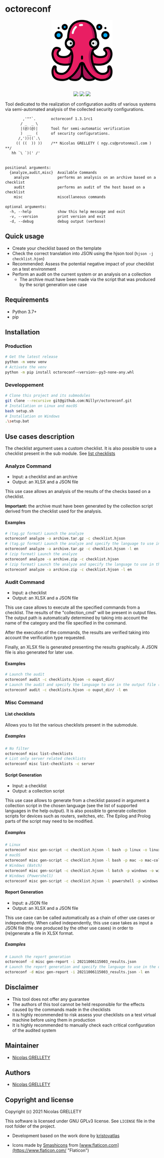 # octoreconf

<p align="center">
  <img width="200" height="200" src="ressources/logo.png">
  <br/><br/>
</p>

<p align="center">
  <img src="https://img.shields.io/badge/coverage-86%25-green.svg">
  <img src="https://img.shields.io/badge/python-3.7+-blue.svg">
  <img src="https://img.shields.io/badge/platform-macOS%2FLinux%2FWindows-blue.svg">
</p>

Tool dedicated to the realization of configuration audits of various systems via semi-automated analysis of the collected security configurations.

```
        ,'""`.       octoreconf 1.3.1rc1
       / _  _ \
       |(@)(@)|      Tool for semi-automatic verification
       )  __  (      of security configurations.
      /,'))((`.\
     (( ((  )) ))    /** Nicolas GRELLETY ( ngy.cs@protonmail.com ) **/
   hh `\ `)(' /'


positional arguments:
  {analyze,audit,misc}  Available Commands
    analyze             performs an analysis on an archive based on a checklist
    audit               performs an audit of the host based on a checklist
    misc                miscellaneous commands

optional arguments:
  -h, --help            show this help message and exit
  -v, --version         print version and exit
  -d, --debug           debug output (verbose)
```

## Quick usage

- Create your checklist based on the template
- Check the correct translation into JSON using the hjson tool (`hjson -j checklist.hjon`)
- Recommended: Assess the potential negative impact of your checklist on a test environment
- Perform an audit on the current system or an analysis on a collection
  - The archive must have been made via the script that was produced by the script generation use case

## Requirements

- Python 3.7+
- pip

## Installation

### Production

```bash
# Get the latest release
python -m venv venv
# Activate the venv
python -m pip install octoreconf-<version>-py3-none-any.whl
```

### Developpement

```bash
# Clone this project and its submodules
git clone --recursive git@github.com:Nillyr/octoreconf.git
# Installation on Linux and macOS
bash setup.sh
# Installation on Windows
.\setup.bat
```

## Use cases description

The checklist argument uses a custom checklist. It is also possible to use a checklist present in the sub module. See [list checklists](#list-checklists)

### Analyze Command

- Input: a checklist and an archive
- Output: an XLSX and a JSON file

This use case allows an analysis of the results of the checks based on a checklist.

**Important:** the archive must have been generated by the collection script derived from the checklist used for the analysis.

#### Examples

```bash
# (tag.gz format) Launch the analyze
octoreconf analyze -a archive.tar.gz -c checklist.hjson
# (tag.gz format) Launch the analyze and specify the language to use in the output file (xlsx)
octoreconf analyze -a archive.tar.gz -c checklist.hjson -l en
# (zip format) Launch the analyze
octoreconf analyze -a archive.zip -c checklist.hjson
# (zip format) Launch the analyze and specify the language to use in the output file (xlsx)
octoreconf analyze -a archive.zip -c checklist.hjson -l en
```

### Audit Command

- Input: a checklist
- Output: an XLSX and a JSON file

This use case allows to execute all the specified commands from a checklist. The results of the "collection_cmd" will be present in output files. The output path is automatically determined by taking into account the name of the category and the file specified in the command.

After the execution of the commands, the results are verified taking into account the verification type requested.

Finally, an XLSX file is generated presenting the results graphically. A JSON file is also generated for later use.

#### Examples

```bash
# Launch the audit
octoreconf audit -c checklists.hjson -o ouput_dir/
# Launch the audit and specify the language to use in the output file (xlsx)
octoreconf audit -c checklists.hjson -o ouput_dir/ -l en
```

### Misc Command

#### List checklists

Allows you to list the various checklists present in the submodule.

##### Examples

```bash
# No filter
octoreconf misc list-checklists
# List only server related checklists
octoreconf misc list-checklists -c server
```

#### Script Generation

- Input: a checklist
- Output: a collection script

This use case allows to generate from a checklist passed in argument a collection script in the chosen language (see the list of supported languages in the help output). It is also possible to generate collection scripts for devices such as routers, switches, etc. The Epilog and Prolog parts of the script may need to be modified.

##### Examples

```bash
# Linux
octoreconf misc gen-script -c checklist.hjson -l bash -p linux -o linux-collection-script.sh
# macOS
octoreconf misc gen-script -c checklist.hjson -l bash -p mac -o mac-collection-script.sh
# Windows (Batch)
octoreconf misc gen-script -c checklist.hjson -l batch -p windows -o windows-collection-script.bat
# Windows (Powershell)
octoreconf misc gen-script -c checklist.hjson -l powershell -p windows -o windows-collection-script.ps1
```

#### Report Generation

- Input: a JSON file
- Output: an XLSX and a JSON file

This use case can be called automatically as a chain of other use cases or independently. When called independently, this use case takes as input a JSON file (the one produced by the other use cases) in order to (re)generate a file in XLSX format.

##### Examples

```bash
# Launch the report generation
octoreconf -d misc gen-report -i 20211006115003_results.json
# Launch the report generation and specify the language to use in the output file (xlsx)
octoreconf -d misc gen-report -i 20211006115003_results.json -l en
```

## Disclaimer

- This tool does not offer any guarantee
- The authors of this tool cannot be held responsible for the effects caused by the commands made in the checklists
- It is highly recommended to risk assess your checklists on a test virtual machine before using them in production
- It is highly recommended to manually check each critical configuration of the audited system

## Maintainer

- [Nicolas GRELLETY](https://github.com/Nillyr)

## Authors

- [Nicolas GRELLETY](https://github.com/Nillyr)

## Copyright and license

Copyright (c) 2021 Nicolas GRELLETY

This software is licensed under GNU GPLv3 license. See `LICENSE` file in the root folder of the project.

- Development based on the work done by [kristovatlas](https://github.com/kristovatlas/osx-config-check)

- Icons made by [Smashicons](https://www.flaticon.com/authors/smashicons "Smashicons") from [www.flaticon.com](https://www.flaticon.com/ "Flaticon")
